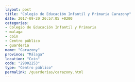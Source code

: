 ```yaml
---
layout: post
title: "Colegio de Educación Infantil y Primaria Carazony"
date: 2017-09-20 20:57:05 +0200
categories:
- Colegio de Educación Infantil y Primaria
- malaga
- coin
- Centro público
- guarderia
name: "Carazony"
province: "Málaga"
location: "Coin"
code: "29002253"
type: "Centro público"
permalink: /guarderias/carazony.html
---
```

